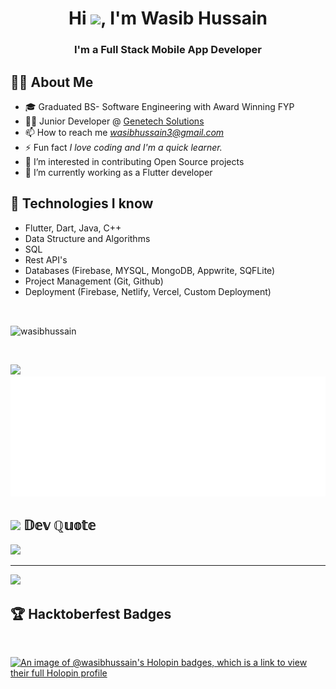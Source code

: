 
<!---
wasibhussain/wasibhussain is a ✨ special ✨ repository because its `README.md` (this file) appears on your GitHub profile.
You can click the Preview link to take a look at your changes.
--->
<h1 align="center">Hi <img src="https://raw.githubusercontent.com/MartinHeinz/MartinHeinz/master/wave.gif" width="30px">, I'm Wasib Hussain</h1>
<h3 align="center">I'm a Full Stack Mobile App Developer</h3>


## 🙋‍♂️ About Me
<!-- <div>Icons made by <a href="https://www.freepik.com" title="Freepik">Freepik</a> from <a href="https://www.flaticon.com/" title="Flaticon">www.flaticon.com</a></div> -->
<!-- - 🔭 I’m currently working on *<img src="./react.png"/>* -->

- 🎓 Graduated BS- Software Engineering with Award Winning FYP
- 👨‍💻 Junior Developer @ <a href="https://genetechsolutions.com/">Genetech Solutions</a>
- 📫 How to reach me *wasibhussain3@gmail.com*
- ⚡ Fun fact *I love coding and I'm a quick learner.*
- 👀 I’m interested in contributing Open Source projects
- 🌱 I’m currently working as a Flutter developer

## 🚀 Technologies I know

- Flutter, Dart, Java, C++
- Data Structure and Algorithms
- SQL
- Rest API's
- Databases (Firebase, MYSQL, MongoDB, Appwrite, SQFLite)
- Project Management (Git, Github)
- Deployment (Firebase, Netlify, Vercel, Custom Deployment)
<br/>
<p><img align="center" src="https://github-readme-streak-stats.herokuapp.com/?user=wasibhussain&theme=gotham&hide_border=true&fire=C77800&ring=DD910B&background=1F222E" alt="wasibhussain" /></p>
<br/>



![](https://github-readme-stats.vercel.app/api/top-langs/?username=wasibhussain&theme=gotham&hide_border=true&include_all_commits=true&count_private=true&layout=compact)
<br/>
<img src="https://github.com/lowlighter/metrics/blob/examples/metrics.plugin.topics.icons.svg" alt=""></img>


<h2><img src="https://emojis.slackmojis.com/emojis/images/1660415397/60712/writing-hand.gif?1660415397" width="30"/> 𝔻𝕖𝕧 ℚ𝕦𝕠𝕥𝕖</h2>

![](https://quotes-github-readme.vercel.app/api?type=vetical&theme=dark)

---
<a href="https://visitcount.itsvg.in">
  <img src="https://visitcount.itsvg.in/api?id=wasibhussain&label=Profile%20Views&color=3&pretty=false" />
</a>

## 🏆 Hacktoberfest Badges
<br/>

[![An image of @wasibhussain's Holopin badges, which is a link to view their full Holopin profile](https://holopin.me/wasibhussain)](https://holopin.io/@wasibhussain)
